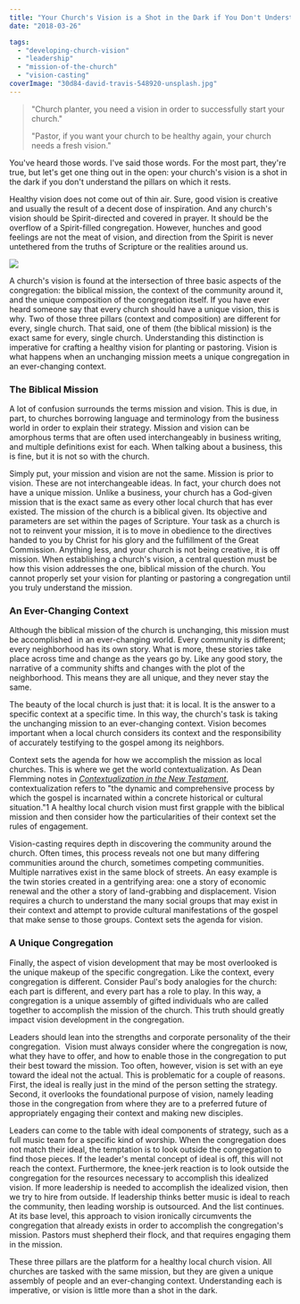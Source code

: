 ```yaml
---
title: "Your Church's Vision is a Shot in the Dark if You Don't Understand Three Things"
date: "2018-03-26"

tags: 
  - "developing-church-vision"
  - "leadership"
  - "mission-of-the-church"
  - "vision-casting"
coverImage: "30d84-david-travis-548920-unsplash.jpg"
---
```


> "Church planter, you need a vision in order to successfully start your church."
> 
> "Pastor, if you want your church to be healthy again, your church needs a fresh vision."

You've heard those words. I've said those words. For the most part, they're true, but let's get one thing out in the open: your church's vision is a shot in the dark if you don't understand the pillars on which it rests.

Healthy vision does not come out of thin air. Sure, good vision is creative and usually the result of a decent dose of inspiration. And any church's vision should be Spirit-directed and covered in prayer. It should be the overflow of a Spirit-filled congregation. However, hunches and good feelings are not the meat of vision, and direction from the Spirit is never untethered from the truths of Scripture or the realities around us.

[![](images/1e5bf-vision-venn-e1522097985245.png)](http://blog.keelancook.com/wp-content/uploads/2018/03/Vision-Venn.png)

A church's vision is found at the intersection of three basic aspects of the congregation: the biblical mission, the context of the community around it, and the unique composition of the congregation itself. If you have ever heard someone say that every church should have a unique vision, this is why. Two of those three pillars (context and composition) are different for every, single church. That said, one of them (the biblical mission) is the exact same for every, single church. Understanding this distinction is imperative for crafting a healthy vision for planting or pastoring. Vision is what happens when an unchanging mission meets a unique congregation in an ever-changing context.

### The Biblical Mission

A lot of confusion surrounds the terms mission and vision. This is due, in part, to churches borrowing language and terminology from the business world in order to explain their strategy. Mission and vision can be amorphous terms that are often used interchangeably in business writing, and multiple definitions exist for each. When talking about a business, this is fine, but it is not so with the church.

Simply put, your mission and vision are not the same. Mission is prior to vision. These are not interchangeable ideas. In fact, your church does not have a unique mission. Unlike a business, your church has a God-given mission that is the exact same as every other local church that has ever existed. The mission of the church is a biblical given. Its objective and parameters are set within the pages of Scripture. Your task as a church is not to reinvent your mission, it is to move in obedience to the directives handed to you by Christ for his glory and the fulfillment of the Great Commission. Anything less, and your church is not being creative, it is off mission. When establishing a church's vision, a central question must be how this vision addresses the one, biblical mission of the church. You cannot properly set your vision for planting or pastoring a congregation until you truly understand the mission.

### An Ever-Changing Context

Although the biblical mission of the church is unchanging, this mission must be accomplished  in an ever-changing world. Every community is different; every neighborhood has its own story. What is more, these stories take place across time and change as the years go by. Like any good story, the narrative of a community shifts and changes with the plot of the neighborhood. This means they are all unique, and they never stay the same.

The beauty of the local church is just that: it is local. It is the answer to a specific context at a specific time. In this way, the church's task is taking the unchanging mission to an ever-changing context. Vision becomes important when a local church considers its context and the responsibility of accurately testifying to the gospel among its neighbors.

Context sets the agenda for how we accomplish the mission as local churches. This is where we get the world contextualization. As Dean Flemming notes in _[Contextualization in the New Testament](https://amzn.to/2VyGVsH)_, contextualization refers to "the dynamic and comprehensive process by which the gospel is incarnated within a concrete historical or cultural situation."1 A healthy local church vision must first grapple with the biblical mission and then consider how the particularities of their context set the rules of engagement.

Vision-casting requires depth in discovering the community around the church. Often times, this process reveals not one but many differing communities around the church, sometimes competing communities. Multiple narratives exist in the same block of streets. An easy example is the twin stories created in a gentrifying area: one a story of economic renewal and the other a story of land-grabbing and displacement. Vision requires a church to understand the many social groups that may exist in their context and attempt to provide cultural manifestations of the gospel that make sense to those groups. Context sets the agenda for vision.

### A Unique Congregation

Finally, the aspect of vision development that may be most overlooked is the unique makeup of the specific congregation. Like the context, every congregation is different. Consider Paul's body analogies for the church: each part is different, and every part has a role to play. In this way, a congregation is a unique assembly of gifted individuals who are called together to accomplish the mission of the church. This truth should greatly impact vision development in the congregation.

Leaders should lean into the strengths and corporate personality of the their congregation.  Vision must always consider where the congregation is now, what they have to offer, and how to enable those in the congregation to put their best toward the mission. Too often, however, vision is set with an eye toward the ideal not the actual. This is problematic for a couple of reasons. First, the ideal is really just in the mind of the person setting the strategy. Second, it overlooks the foundational purpose of vision, namely leading those in the congregation from where they are to a preferred future of appropriately engaging their context and making new disciples.

Leaders can come to the table with ideal components of strategy, such as a full music team for a specific kind of worship. When the congregation does not match their ideal, the temptation is to look outside the congregation to find those pieces. If the leader's mental concept of ideal is off, this will not reach the context. Furthermore, the knee-jerk reaction is to look outside the congregation for the resources necessary to accomplish this idealized vision. If more leadership is needed to accomplish the idealized vision, then we try to hire from outside. If leadership thinks better music is ideal to reach the community, then leading worship is outsourced. And the list continues. At its base level, this approach to vision ironically circumvents the congregation that already exists in order to accomplish the congregation's mission. Pastors must shepherd their flock, and that requires engaging them in the mission.

These three pillars are the platform for a healthy local church vision. All churches are tasked with the same mission, but they are given a unique assembly of people and an ever-changing context. Understanding each is imperative, or vision is little more than a shot in the dark.
